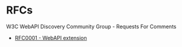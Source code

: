 # RFCs

W3C WebAPI Discovery Community Group - Requests For Comments

* [RFC0001 - WebAPI extension](https://webapi-discovery.github.io/rfcs/rfc0001.html)
